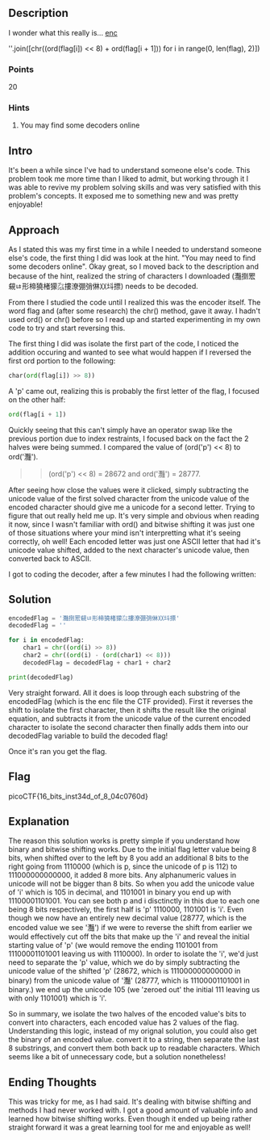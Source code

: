 ## Description

I wonder what this really is... [enc](./enc)

''.join([chr((ord(flag[i]) << 8) + ord(flag[i + 1])) for i in range(0, len(flag), 2)])

### Points

20

### Hints

1. You may find some decoders online

## Intro

It's been a while since I've had to understand someone else's code. This problem took me more time than I liked to admit, but working through it I was able to revive my problem solving skills and was very satisfied with this problem's concepts. It exposed me to something new and was pretty enjoyable!

## Approach

As I stated this was my first time in a while I needed to understand someone else's code, the first thing I did was look at the hint. "You may need to find some decoders online". Okay great, so I moved back to the description and because of the hint, realized the string of characters I downloaded (灩捯䍔䙻ㄶ形楴獟楮獴㌴摟潦弸弰㑣〷㘰摽) needs to be decoded.

From there I studied the code until I realized this was the encoder itself. The word flag and (after some research) the chr() method, gave it away. I hadn't used ord() or chr() before so I read up and started experimenting in my own code to try and start reversing this.

The first thing I did was isolate the first part of the code, I noticed the addition occuring and wanted to see what would happen if I reversed the first ord portion to the following:

```python
char(ord(flag[i]) >> 8))
```

A 'p' came out, realizing this is probably the first letter of the flag, I focused on the other half:

```python
ord(flag[i + 1])
```
Quickly seeing that this can't simply have an operator swap like the previous portion due to index restraints, I focused back on the fact the 2 halves were being summed. I compared the value of (ord('p') << 8) to ord('灩'). 

>>(ord('p') << 8) = 28672 and ord('灩') = 28777. 

After seeing how close the values were it clicked, simply subtracting the unicode value of the first solved character from the unicode value of the encoded character should give me a unicode for a second letter. Trying to figure that out really held me up. It's very simple and obvious when reading it now, since I wasn't familiar with ord() and bitwise shifting it was just one of those situations where your mind isn't interpretting what it's seeing correctly, oh well! Each encoded letter was just one ASCII letter that had it's unicode value shifted, added to the next character's unicode value, then converted back to ASCII.

I got to coding the decoder, after a few minutes I had the following written:

## Solution

```python
encodedFlag = '灩捯䍔䙻ㄶ形楴獟楮獴㌴摟潦弸弰㑣〷㘰摽'
decodedFlag = ''

for i in encodedFlag:
	char1 = chr((ord(i) >> 8))
	char2 = chr((ord(i) - (ord(char1) << 8)))
	decodedFlag = decodedFlag + char1 + char2

print(decodedFlag)

```
Very straight forward. All it does is loop through each substring of the encodedFlag (which is the enc file the CTF provided). First it reverses the shift to isolate the first character, then it shifts the result like the original equation, and subtracts it from the unicode value of the current encoded character to isolate the second character then finally adds them into our decodedFlag variable to build the decoded flag!

Once it's ran you get the flag.

## Flag

picoCTF{16_bits_inst34d_of_8_04c0760d}

## Explanation

The reason this solution works is pretty simple if you understand how binary and bitwise shifting works. Due to the initial flag letter value being 8 bits, when shifted over to the left by 8 you add an additional 8 bits to the right going from 1110000 (which is p, since the unicode of p is 112) to 111000000000000, it added 8 more bits. Any alphanumeric values in unicode will not be bigger than 8 bits. So when you add the unicode value of 'i' which is 105 in decimal, and 1101001 in binary you end up with 11100001101001. You can see both p and i disctinctly in this due to each one being 8 bits respectively, the first half is 'p' 1110000, 1101001 is 'i'. Even though we now have an entirely new decimal value (28777, which is the encoded value we see '灩') if we were to reverse the shift from earlier we would effectively cut off the bits that make up the 'i' and reveal the initial starting value of 'p' (we would remove the ending 1101001 from 11100001101001 leaving us with 1110000). In order to isolate the 'i', we'd just need to separate the 'p' value, which we do by simply subtracting the unicode value of the shifted 'p' (28672, which is 111000000000000 in binary) from the unicode value of '灩' (28777, which is 11100001101001 in binary.) we end up the unicode 105 (we 'zeroed out' the initial 111 leaving us with only 1101001) which is 'i'.

So in summary, we isolate the two halves of the encoded value's bits to convert into characters, each encoded value has 2 values of the flag. Understanding this logic, instead of my orignal solution, you could also get the binary of an encoded value. convert it to a string, then separate the last 8 substrings, and convert them both back up to readable characters. Which seems like a bit of unnecessary code, but a solution nonetheless!

## Ending Thoughts

This was tricky for me, as I had said. It's dealing with bitwise shifting and methods I had never worked with. I got a good amount of valuable info and learned how bitwise shifting works. Even though it ended up being rather straight forward it was a great learning tool for me and enjoyable as well!
